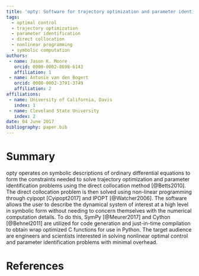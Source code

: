 ```yaml
---
title: 'opty: Software for trajectory optimization and parameter identification using direct collocation'
tags:
  - optimal control
  - trajectory optimization
  - parameter identification
  - direct collocation
  - nonlinear programming
  - symbolic computation
authors:
 - name: Jason K. Moore
   orcid: 0000-0002-8698-6143
   affiliation: 1
 - name: Antonie van den Bogert
   orcid: 0000-0002-3791-3749
   affiliation: 2
affiliations:
 - name: University of California, Davis
   index: 1
 - name: Cleveland State University
   index: 2
date: 04 June 2017
bibliography: paper.bib
---
```


# Summary

opty operates on symbolic descriptions of ordinary differential equations to
form the constraints needed to solve trajectory optimization and parameter
identification problems using the direct collocation method [@Betts2010]. The
direct collocation problem is then solved using non-linear programming through
cyipopt [Cyipopt2017] and IPOPT [@Watcher2006]. The software allows the user to
describe the dynamical system of interest at a high level in symbolic form
without needing to concern themselves with the numerical computation details.
To do this, SymPy [@Meurer2017] and Cython [@Behnel2011] are utilized for code
generation and just-in-time compilation to obtain wrap optimized C functions
for use in Python. The target audience are engineers and scientists interested
in solving nonlinear optimal control and parameter identification problems with
minimal overhead.

# References

